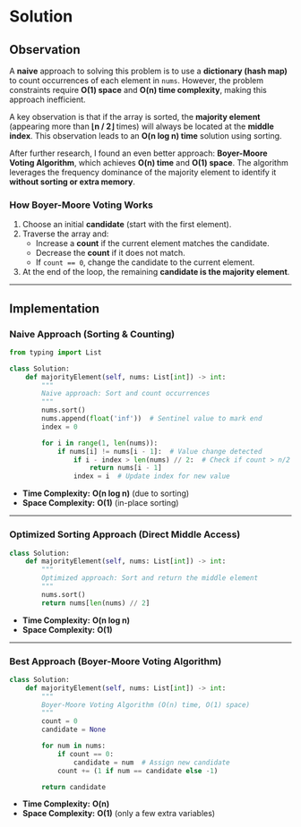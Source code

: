 # Solution

## Observation

A **naive** approach to solving this problem is to use a **dictionary (hash map)** to count occurrences of each element in `nums`. However, the problem constraints require **O(1) space** and **O(n) time complexity**, making this approach inefficient.

A key observation is that if the array is sorted, the **majority element** (appearing more than **⌊n / 2⌋** times) will always be located at the **middle index**. This observation leads to an **O(n log n) time** solution using sorting.

After further research, I found an even better approach: **Boyer-Moore Voting Algorithm**, which achieves **O(n) time** and **O(1) space**. The algorithm leverages the frequency dominance of the majority element to identify it **without sorting or extra memory**.

### **How Boyer-Moore Voting Works**
1. Choose an initial **candidate** (start with the first element).
2. Traverse the array and:
   - Increase a **count** if the current element matches the candidate.
   - Decrease the **count** if it does not match.
   - If `count == 0`, change the candidate to the current element.
3. At the end of the loop, the remaining **candidate is the majority element**.

---

## Implementation

### **Naive Approach (Sorting & Counting)**
```python
from typing import List

class Solution:
    def majorityElement(self, nums: List[int]) -> int:
        """
        Naive approach: Sort and count occurrences
        """
        nums.sort()
        nums.append(float('inf'))  # Sentinel value to mark end
        index = 0

        for i in range(1, len(nums)):
            if nums[i] != nums[i - 1]:  # Value change detected
                if i - index > len(nums) // 2:  # Check if count > n/2
                    return nums[i - 1]
                index = i  # Update index for new value
```

- **Time Complexity:** **O(n log n)** (due to sorting)
- **Space Complexity:** **O(1)** (in-place sorting)

---

### **Optimized Sorting Approach (Direct Middle Access)**
```python
class Solution:
    def majorityElement(self, nums: List[int]) -> int:
        """
        Optimized approach: Sort and return the middle element
        """
        nums.sort()
        return nums[len(nums) // 2]
```

- **Time Complexity:** **O(n log n)**
- **Space Complexity:** **O(1)**

---

### **Best Approach (Boyer-Moore Voting Algorithm)**
```python
class Solution:
    def majorityElement(self, nums: List[int]) -> int:
        """
        Boyer-Moore Voting Algorithm (O(n) time, O(1) space)
        """
        count = 0
        candidate = None

        for num in nums:
            if count == 0:
                candidate = num  # Assign new candidate
            count += (1 if num == candidate else -1)

        return candidate
```

- **Time Complexity:** **O(n)**
- **Space Complexity:** **O(1)** (only a few extra variables)